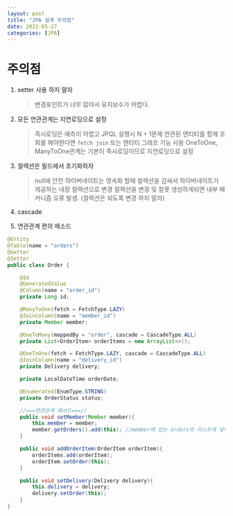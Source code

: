 ```yaml
---
layout: post
title: "JPA 설계 주의점"
date: 2022-05-27
categories: [JPA]
---
```


# 주의점

1. setter 사용 하지 말자
   > 변경포인트가 너무 많아서 유지보수가 어렵다.
2. 모든 연관관계는 지연로딩으로 설정
   > 즉시로딩은 예측이 어렵고 JPQL 실행시 N + 1문제
   > 연관된 엔티티를 함께 조회를 해야한다면 `fetch join` 또는 엔티티 그래프 기능 사용
   > OneToOne, ManyToOne관계는 기본이 즉시로딩이므로 지연로딩으로 설정
3. 컬렉션은 필드에서 초기화하자

   > null에 안전
   > 하이버네이트는 영속화 할때 컬렉션을 감싸서 하이버네이트가 제공하는 내장 컬렉션으로 변경 컬렉션을 변경 및 잘못 생성하게되면 내부 매커니즘 오류 발생. (컬렉션은 되도록 변경 하지 말자)

4. cascade

5. 연관관계 편의 메소드

```java
@Entity
@Table(name = "orders")
@Getter
@Setter
public class Order {

    @Id
    @GeneratedValue
    @Column(name = "order_id")
    private Long id;

    @ManyToOne(fetch = FetchType.LAZY)
    @JoinColumn(name = "member_id")
    private Member member;

    @OneToMany(mappedBy = "order", cascade = CascadeType.ALL)
    private List<OrderItem> orderItems = new ArrayList<>();

    @OneToOne(fetch = FetchType.LAZY, cascade = CascadeType.ALL)
    @JoinColumn(name = "delivery_id")
    private Delivery delivery;

    private LocalDateTime orderDate;

    @Enumerated(EnumType.STRING)
    private OrderStatus status;

    //===연관관계 메서드===//
    public void setMember(Member member){
        this.member = member;
        member.getOrders().add(this); //member에 있는 orders의 리스트에 넣어주는것 까지 진행
    }

    public void addOrderItem(OrderItem orderItem){
        orderItems.add(orderItem);
        orderItem.setOrder(this);
    }

    public void setDelivery(Delivery delivery){
        this.delivery = delivery;
        delivery.setOrder(this);
    }
}
```

